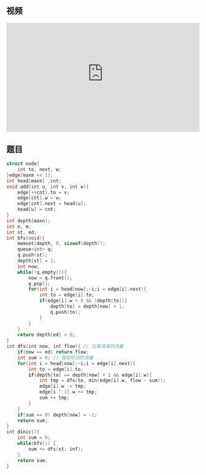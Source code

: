 ## 视频

<div style = "position: relative; width: 100%; height: 0; padding-bottom: 56.25%;">
    <iframe style = "position: absolute; top: 0; left: 0; width: 100%;height: 100%;" frameborder="0" allowFullScreen="true" src="https://wiki-58c2.obs.myhuaweicloud.com:443/%E7%BD%91%E7%BB%9C%E6%B5%81.mp4?AccessKeyId=ELA8MJ5R84QLXCTFQQ1R&Expires=1688749078&Signature=k2Yn1zYU%2BzSZW/noDPYnWT3aSbE%3D"></iframe>
</div>

## 题目

```c++
struct node{
    int to, next, w;
}edge[maxm << 1];
int head[maxn] ,cnt;
void add(int u, int v, int w){
    edge[++cnt].to = v;
    edge[cnt].w = w;
    edge[cnt].next = head[u];
    head[u] = cnt;
}
int depth[maxn];
int n, m;
int st, ed;
int bfs(void){
    memset(depth, 0, sizeof(depth));
    queue<int> q;
    q.push(st);
    depth[st] = 1;
    int now;
    while(!q.empty()){
        now = q.front();
        q.pop();
        for(int i = head[now];~i;i = edge[i].next){
            int to = edge[i].to;
            if(edge[i].w > 0 && !depth[to]){
                depth[to] = depth[now] + 1;
                q.push(to);
            }
        }
    }
    return depth[ed] > 0;
}
int dfs(int now, int flow){ // 父亲流来的流量
    if(now == ed) return flow;
    int sum = 0; // 我实际流的流量
    for(int i = head[now];~i;i = edge[i].next){
        int to = edge[i].to;
        if(depth[to] == depth[now] + 1 && edge[i].w){
            int tmp = dfs(to, min(edge[i].w, flow - sum));
            edge[i].w -= tmp;
            edge[i ^ 1].w += tmp;
            sum += tmp;
        }
    }
    if(sum == 0) depth[now] = -1;
    return sum;
}
int dinic(){
    int sum = 0;
    while(bfs()) {
        sum += dfs(st, inf);
    }
    return sum;
}

```

